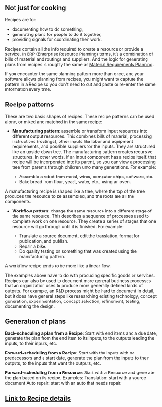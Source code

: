 ## Not just for cooking

Recipes are for:

* documenting how to do something,
* generating plans for people to do it together,
* providing signals for coordinating their work.

Recipes contain all the info required to create a resource or provide a service.  In ERP (Enterprise Resource Planning) terms, it’s a combination of bills of material and routings and suppliers. And the logic for generating plans from recipes is roughly the same as [Material Requirements Planning](https://en.wikipedia.org/wiki/Material_requirements_planning).

If you encounter the same planning pattern more than once, and your software allows planning from recipes, you might want to capture the pattern in a Recipe so you don't need to cut and paste or re-enter the same information every time.

## Recipe patterns

These are two basic shapes of recipes. These recipe patterns can be used alone, or mixed and matched in the same recipe:

* <b>Manufacturing pattern</b>: assemble or transform input resources into different output resources. This combines bills of material, processing instructions (routings), other inputs like labor and equipment requirements, and possible suppliers for the inputs.  They are structured like an upside down tree. The manufacturing pattern creates recursive structures. In other words, if an input component has a recipe itself, that recipe will be incorporated into its parent, so you can view a processing tree from parents through children unto many generations.  For example:

    * Assemble a robot from metal, wires, computer chips, software, etc.
    * Bake bread from flour, yeast, water, etc., using an oven.
    
A manufacturing recipe is shaped like a tree, where the top of the tree produces the resource to be assembled, and the roots are all the components.
    
* <b>Workflow pattern</b>: change the same resource into a different stage of the same resource. This describes a sequence of processes used to complete work on one resource.  They create a series of stages that one resource will go through until it is finished. For example:

    * Translate a source document, edit the translation, format for publication, and publish.
    * Repair a bike.
    * Do quality testing on something that was created using the manufacturing pattern.
    
A workflow recipe tends to be more like a linear flow.

The examples above have to do with producing specific goods or services.  Recipes can also be used to document more general business processes that an organization uses to produce more generally defined kinds of outputs.  For example, an R&D process might be hard to document in detail, but it does have general steps like researching existing technology, concept generation, experimentation, concept selection, refinement, testing, documenting the design. 


## Generation of plans

<b>Back-scheduling a plan from a Recipe</b>:
Start with end items and a due date, generate the plan from the end item to its inputs, to the outputs leading the inputs, to their inputs, etc.

<b>Forward-scheduling from a Recipe</b>:
Start with the inputs with no predecessors and a start date, generate the plan from the inputs to their outputs, to the inputs that want the outputs, etc.

<b>Forward-scheduling from a Resource</b>:
Start with a Resource and generate the plan based on its recipe.  Examples: 
    Translation: start with a source document
    Auto repair: start with an auto that needs repair.


## [Link to Recipe details](../../specification/uml/#flows-in-motion-recipe)





